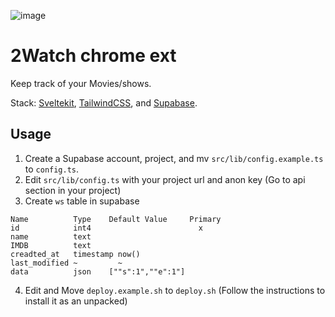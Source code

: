 ![image](https://user-images.githubusercontent.com/1373867/152600746-47ac344c-618c-4e56-8644-1154bacd2789.png)


# 2Watch chrome ext

Keep track of your Movies/shows.

Stack: [Sveltekit](https://kit.svelte.dev/), [TailwindCSS](https://tailwindcss.com/), and [Supabase](https://supabase.com/).


## Usage

1. Create a Supabase account, project, and mv `src/lib/config.example.ts` to `config.ts`.
2. Edit `src/lib/config.ts` with your project url and anon key (Go to api section in your project)
3. Create `ws` table in supabase

```
Name          Type    Default Value     Primary
id            int4                        x
name          text
IMDB          text
creadted_at   timestamp now()
last_modified ~         ~
data          json    [""s":1",""e":1"]
```

4. Edit and Move `deploy.example.sh` to `deploy.sh` (Follow the instructions to install it as an unpacked)
